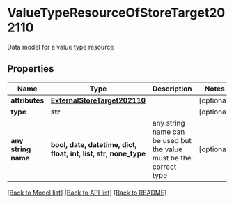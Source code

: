 # ValueTypeResourceOfStoreTarget202110

Data model for a value type resource

## Properties
Name | Type | Description | Notes
------------ | ------------- | ------------- | -------------
**attributes** | [**ExternalStoreTarget202110**](ExternalStoreTarget202110.md) |  | [optional] 
**type** | **str** |  | [optional] 
**any string name** | **bool, date, datetime, dict, float, int, list, str, none_type** | any string name can be used but the value must be the correct type | [optional]

[[Back to Model list]](../README.md#documentation-for-models) [[Back to API list]](../README.md#documentation-for-api-endpoints) [[Back to README]](../README.md)


